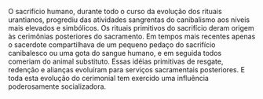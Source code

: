 ﻿O sacrifício humano, durante todo o curso da evolução dos rituais urantianos, progrediu  das atividades sangrentas do canibalismo aos níveis mais elevados e simbólicos. Os rituais primitivos do sacrifício deram origem às cerimônias posteriores do sacramento. Em tempos mais recentes apenas o sacerdote compartilhava de um pequeno pedaço do sacrifício canibalesco ou uma gota do sangue humano, e em seguida todos comeriam do animal substituto. Essas idéias primitivas de resgate, redenção e alianças evoluíram para serviços sacramentais posteriores. E toda esta evolução do cerimonial tem exercido uma influência poderosamente socializadora.